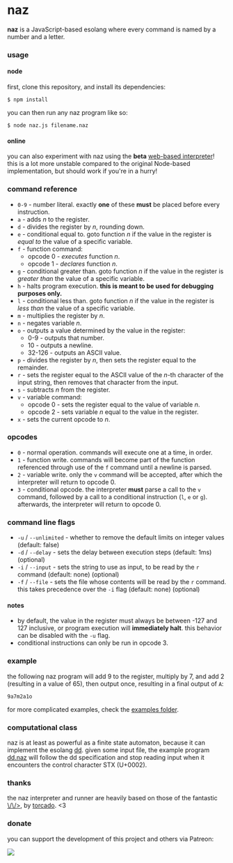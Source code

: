 # naz
**naz** is a JavaScript-based esolang where every command is named by a number and a letter.

### usage

#### node
first, clone this repository, and install its dependencies:

```
$ npm install
```

you can then run any naz program like so:

```
$ node naz.js filename.naz
```

#### online
you can also experiment with naz using the **beta** [web-based interpreter](https://sporeball.dev/naz)! this is a lot more unstable compared to the original Node-based implementation, but should work if you're in a hurry!

### command reference
- `0-9` - number literal. exactly **one** of these **must** be placed before every instruction.
- `a` - adds *n* to the register.
- `d` - divides the register by *n*, rounding down.
- `e` - conditional equal to. goto function *n* if the value in the register is *equal to* the value of a specific variable.
- `f` - function command:
  - opcode 0 - *executes* function *n*.
  - opcode 1 - *declares* function *n*.
- `g` - conditional greater than. goto function *n* if the value in the register is *greater than* the value of a specific variable.
- `h` - halts program execution. **this is meant to be used for debugging purposes only.**
- `l` - conditional less than. goto function *n* if the value in the register is *less than* the value of a specific variable.
- `m` - multiplies the register by *n*.
- `n` - negates variable *n*.
- `o` - outputs a value determined by the value in the register:
  - 0-9 - outputs that number.
  - 10 - outputs a newline.
  - 32-126 - outputs an ASCII value.
- `p` - divides the register by *n*, then sets the register equal to the remainder.
- `r` - sets the register equal to the ASCII value of the *n*-th character of the input string, then removes that character from the input.
- `s` - subtracts *n* from the register.
- `v` - variable command:
  - opcode 0 - sets the register equal to the value of variable *n*.
  - opcode 2 - sets variable *n* equal to the value in the register.
- `x` - sets the current opcode to *n*.

### opcodes
- `0` - normal operation. commands will execute one at a time, in order.
- `1` - function write. commands will become part of the function referenced through use of the `f` command until a newline is parsed.
- `2` - variable write. only the `v` command will be accepted, after which the interpreter will return to opcode 0.
- `3` - conditional opcode. the interpreter **must** parse a call to the `v` command, followed by a call to a conditional instruction (`l`, `e` or `g`). afterwards, the interpreter will return to opcode 0.

### command line flags
- `-u` / `--unlimited` - whether to remove the default limits on integer values (default: false)
- `-d` / `--delay` - sets the delay between execution steps (default: 1ms) (optional)
- `-i` / `--input` - sets the string to use as input, to be read by the `r` command (default: none) (optional)
- `-f` / `--file` - sets the file whose contents will be read by the `r` command. this takes precedence over the `-i` flag (default: none) (optional)

#### notes
- by default, the value in the register must always be between -127 and 127 inclusive, or program execution will **immediately halt**. this behavior can be disabled with the `-u` flag.
- conditional instructions can only be run in opcode 3.

### example
the following naz program will add 9 to the register, multiply by 7, and add 2 (resulting in a value of 65), then output once, resulting in a final output of `A`:

```
9a7m2a1o
```

for more complicated examples, check the [examples folder](https://github.com/sporeball/naz/tree/master/examples).

### computational class
naz is at least as powerful as a finite state automaton, because it can implement the esolang [dd](https://esolangs.org/wiki/Dd). given some input file, the example program [dd.naz](https://github.com/sporeball/naz/blob/master/examples/dd.naz) will follow the dd specification and stop reading input when it encounters the control character STX (U+0002).

### thanks
the naz interpreter and runner are heavily based on those of the fantastic [\\/\\/>](https://github.com/torcado194/worm), by [torcado](https://github.com/torcado194). <3

### donate
you can support the development of this project and others via Patreon:

<a href="https://patreon.com/sporeball"><img src="https://img.shields.io/endpoint.svg?url=https%3A%2F%2Fshieldsio-patreon.herokuapp.com%2Fsporeball%2Fpledgesssss&style=for-the-badge" /></a>
